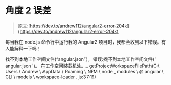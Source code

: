# 角度 2 误差

> 原文:[https://dev.to/andrew112/angular2-error-204k](https://dev.to/andrew112/angular2-error-204k)

每当我在 node.js 命令行中运行我的 Angular2 项目时，我都会收到以下错误。有人能解释一下吗！

找不到本地工作空间文件(“angular.json”)。
错误:找不到本地工作空间文件(' angular.json ')。
在工作空间装载机处。_ getProjectWorkspaceFilePath(C:\ Users \ Andrew \ AppData \ Roaming \ NPM \ node _ modules \ @ angular \ CLI \ models \ workspace-loader . js:37:19)